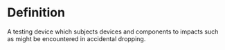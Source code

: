 # Definition

A testing device which subjects devices and components to impacts such
as might be encountered in accidental dropping.
